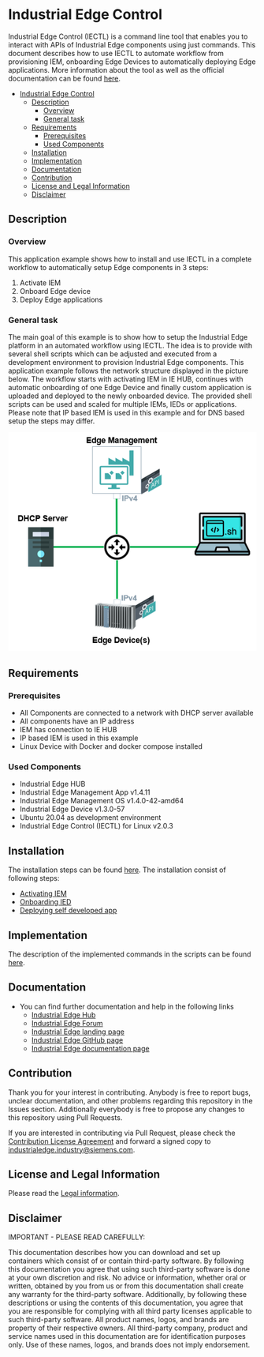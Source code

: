 # Industrial Edge Control

Industrial Edge Control (IECTL) is a command line tool that enables you to interact with APIs of Industrial Edge components using just commands. This document describes how to use IECTL to automate workflow from provisioning IEM, onboarding Edge Devices to automatically deploying Edge applications. More information about the tool as well as the official documentation can be found [here](https://industrial-edge.io/developer/platform/references/iectl/index.html).

- [Industrial Edge Control](#industrial-edge-control)
  - [Description](#description)
    - [Overview](#overview)
    - [General task](#general-task)
  - [Requirements](#requirements)
    - [Prerequisites](#prerequisites)
    - [Used Components](#used-components)
  - [Installation](#installation)
  - [Implementation](#implementation)
  - [Documentation](#documentation)
  - [Contribution](#contribution)
  - [License and Legal Information](#license-and-legal-information)
  - [Disclaimer](#disclaimer)

## Description

### Overview

This application example shows how to install and use IECTL in a complete workflow to automatically setup Edge components in 3 steps:

  1. Activate IEM
  2. Onboard Edge device
  3. Deploy Edge applications

### General task
The main goal of this example is to show how to setup the Industrial Edge platform in an automated workflow using IECTL. The idea is to provide with several shell scripts which can be adjusted and executed from a development environment to provision Industrial Edge components. This application example follows the network structure displayed in the picture below. The workflow starts with activating IEM in IE HUB, continues with automatic onboarding of one Edge Device and finally custom application is uploaded and deployed to the newly onboarded device. The provided shell scripts can be used and scaled for multiple IEMs, IEDs or applications. Please note that IP based IEM is used in this example and for DNS based setup the steps may differ.

<img src="./docs/graphics/network-setup.PNG"/>

## Requirements

### Prerequisites

- All Components are connected to a network with DHCP server available
- All components have an IP address
- IEM has connection to IE HUB
- IP based IEM is used in this example
- Linux Device with Docker and docker compose installed

### Used Components

- Industrial Edge HUB
- Industrial Edge Management App v1.4.11
- Industrial Edge Management OS v1.4.0-42-amd64
- Industrial Edge Device v1.3.0-57
- Ubuntu 20.04 as development environment
- Industrial Edge Control (IECTL) for Linux v2.0.3

## Installation

The installation steps can be found [here](docs/installation.md).
The installation consist of following steps: 
* [Activating IEM](docs/installation.md#activate-iem)
* [Onboarding IED](docs/installation.md#onboard-edge-devices)
* [Deploying self developed app](docs/installation.md#deploy-custom-application)

## Implementation

The description of the implemented commands in the scripts can be found [here](./docs/Implementation.md).

## Documentation
 
- You can find further documentation and help in the following links
  - [Industrial Edge Hub](https://iehub.eu1.edge.siemens.cloud/#/documentation)
  - [Industrial Edge Forum](https://forum.mendix.com/link/space/industrial-edge)
  - [Industrial Edge landing page](https://new.siemens.com/global/en/products/automation/topic-areas/industrial-edge/simatic-edge.html)
  - [Industrial Edge GitHub page](https://github.com/industrial-edge)
  - [Industrial Edge documentation page](https://docs.eu1.edge.siemens.cloud/index.html)
  
## Contribution

Thank you for your interest in contributing. Anybody is free to report bugs, unclear documentation, and other problems regarding this repository in the Issues section.
Additionally everybody is free to propose any changes to this repository using Pull Requests.

If you are interested in contributing via Pull Request, please check the [Contribution License Agreement](Siemens_CLA_1.1.pdf) and forward a signed copy to [industrialedge.industry@siemens.com](mailto:industrialedge.industry@siemens.com?subject=CLA%20Agreement%20Industrial-Edge).

## License and Legal Information

Please read the [Legal information](LICENSE.txt).

## Disclaimer

IMPORTANT - PLEASE READ CAREFULLY:

This documentation describes how you can download and set up containers which consist of or contain third-party software. By following this documentation you agree that using such third-party software is done at your own discretion and risk. No advice or information, whether oral or written, obtained by you from us or from this documentation shall create any warranty for the third-party software. Additionally, by following these descriptions or using the contents of this documentation, you agree that you are responsible for complying with all third party licenses applicable to such third-party software. All product names, logos, and brands are property of their respective owners. All third-party company, product and service names used in this documentation are for identification purposes only. Use of these names, logos, and brands does not imply endorsement.

